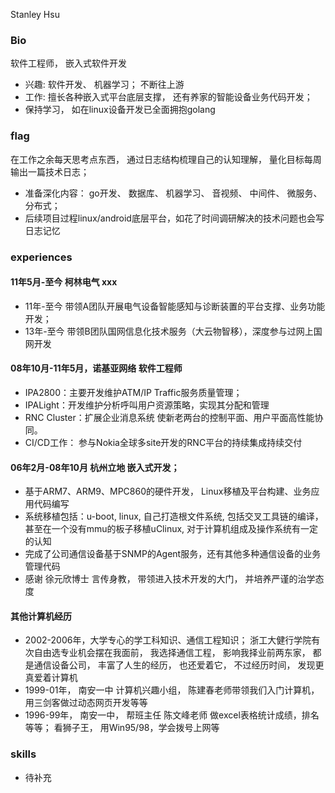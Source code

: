 Stanley Hsu

### Bio
软件工程师， 嵌入式软件开发  
* 兴趣: 软件开发、 机器学习； 不断往上游
* 工作: 擅长各种嵌入式平台底层支撑， 还有养家的智能设备业务代码开发；
* 保持学习， 如在linux设备开发已全面拥抱golang

### flag
在工作之余每天思考点东西， 通过日志结构梳理自己的认知理解， 量化目标每周输出一篇技术日志；
* 准备深化内容： go开发、 数据库、 机器学习、 音视频、 中间件、 微服务、 分布式； 
* 后续项目过程linux/android底层平台，如花了时间调研解决的技术问题也会写日志记忆

### experiences
#### 11年5月-至今 柯林电气 xxx
* 11年-至今 带领A团队开展电气设备智能感知与诊断装置的平台支撑、业务功能开发；
* 13年-至今 带领B团队国网信息化技术服务（大云物智移），深度参与过网上国网开发

#### 08年10月-11年5月，诺基亚网络 软件工程师
* IPA2800：主要开发维护ATM/IP Traffic服务质量管理； 
* IPALight：开发维护分析呼叫用户资源策略，实现其分配和管理
* RNC Cluster：扩展企业消息系统 使新老两台的控制平面、用户平面高性能协同。
* CI/CD工作： 参与Nokia全球多site开发的RNC平台的持续集成持续交付

#### 06年2月-08年10月 杭州立地 嵌入式开发； 
* 基于ARM7、ARM9、MPC860的硬件开发， Linux移植及平台构建、业务应用代码编写 
* 系统移植包括：u-boot, linux, 自己打造根文件系统, 包括交叉工具链的编译， 甚至在一个没有mmu的板子移植uClinux, 对于计算机组成及操作系统有一定的认知
* 完成了公司通信设备基于SNMP的Agent服务，还有其他多种通信设备的业务管理代码
* 感谢 徐元欣博士 言传身教， 带领进入技术开发的大门， 并培养严谨的治学态度

#### 其他计算机经历
* 2002-2006年，大学专心的学工科知识、通信工程知识； 浙工大健行学院有次自由选专业机会摆在我面前， 我选择通信工程， 影响我择业前两东家， 都是通信设备公司， 丰富了人生的经历， 也还爱着它， 不过经历时间， 发现更真爱着计算机
* 1999-01年， 南安一中 计算机兴趣小组， 陈建春老师带领我们入门计算机， 用三剑客做过动态网页开发等等
* 1996-99年， 南安一中， 帮班主任 陈文峰老师 做excel表格统计成绩，排名等等； 看狮子王， 用Win95/98，学会拨号上网等

### skills
* 待补充
